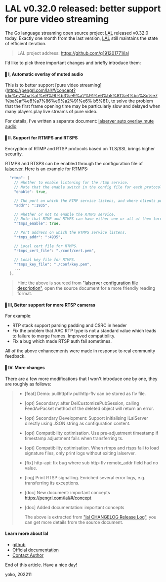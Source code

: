 # LAL v0.32.0 released: better support for pure video streaming

The Go language streaming open source project [LAL](https://github.com/q191201771/lal) released v0.32.0 today. Exactly one month from the last version, [LAL](https://github.com/q191201771/lal) still maintains the state of efficient iteration.

> LAL project address: https://github.com/q191201771/lal

I'd like to pick three important changes and briefly introduce them:

#### ▌I, Automatic overlay of muted audio

This is to better support [pure video streaming](https://pengrl.com/lal/#/concept?id=%e7%ba%af%e9%9f%b3%e9%a2%91%e6%b5%81%ef%bc%8c%e7%ba%af%e8%a7%86%e9%a2%91%e6% b5%81), to solve the problem that the first frame opening time may be particularly slow and delayed when many players play live streams of pure video.

For details, I've written a separate document: [lalserver auto overlay mute audio](https://pengrl.com/lal/#/dummy_audio)

#### ▌II. Support for RTMPS and RTSPS

Encryption of RTMP and RTSP protocols based on TLS/SSL brings higher security.

RTMPS and RTSPS can be enabled through the configuration file of [lalserver](https://github.com/q191201771/lal). Here is an example for RTMPS:

```go
  "rtmp": {
    // Whether to enable listening for the rtmp service.
    // Note that the enable switch in the config file for each protocol type should be turned on as needed to avoid unnecessary protocol conversion overhead.
    "enable": true,

    // The port on which the RTMP service listens, and where clients push and pull streams to and from the lalserver.
    "addr": ":1935",

    // Whether or not to enable the RTMPS service.
    // Note that RTMP and RTMPS can have either one or all of them turned on or off.
    "rtmps_enable": true,

    // Port address on which the RTMPS service listens.
    "rtmps_addr": ":4935",

    // Local cert file for RTMPS.
    "rtmps_cert_file": "./conf/cert.pem",

    // Local key file for RTMPS.
    "rtmps_key_file": "./conf/key.pem",
    ...
  },
```

> Hint: the above is sourced from ["lalserver configuration file description"](https://pengrl.com/lal/#/ConfigBrief), open the source document for a more friendly reading format.

#### ▌III, Better support for more RTSP cameras

For example:

- RTP stack support parsing padding and CSRC in header
- Fix the problem that AAC RTP type is not a standard value which leads to failure to merge frames. Improved compatibility.
- Fix a bug which made RTSP auth fail sometimes.

All of the above enhancements were made in response to real community feedback.

#### ▌IV. More changes

There are a few more modifications that I won't introduce one by one, they are roughly as follows:

> - [feat] Demo: pullhttpflv pullhttp-flv can be stored as flv file.
>
> - [opt] Secondary: after DelCustomizePubSession, calling FeedAvPacket method of the deleted object will return an error.
>
> - [opt] Secondary Development: Support initialising ILalServer directly using JSON string as configuration content.
>
> - [opt] Compatibility optimisation. Use pre-adjustment timestamp if timestamp adjustment fails when transferring ts.
>
> - [opt] Compatibility optimisation. When rtmps and rtsps fail to load signature files, only print logs without exiting lalserver.
>
> - [fix] http-api: fix bug where sub http-flv remote_addr field had no value.
>
> - [log] Print RTSP signalling. Enriched several error logs, e.g. transferring its exceptions.
>
> - [doc] New document: important concepts https://pengrl.com/lal/#/concept
>
> - [doc] Added documentation: important concepts
>
>   
>
>   The above is extracted from ["lal CHANGELOG Release Log"](https://pengrl.com/lal/#/CHANGELOG), you can get more details from the source document.

#### Learn more about lal

- [github](https://github.com/q191201771/lal)
- [Official documentation](https://pengrl.com/lal)
- [Contact Author](https://pengrl.com/lal/#/Author)

End of this article. Have a nice day! 

yoko, 202211